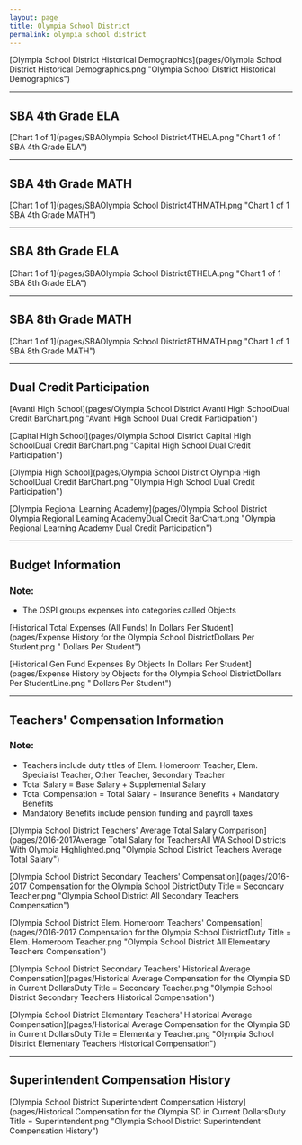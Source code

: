 ```yaml
---
layout: page
title: Olympia School District
permalink: olympia school district
---
```



[Olympia School District Historical Demographics](pages/Olympia School District Historical Demographics.png "Olympia School District Historical Demographics")

___

## SBA 4th Grade ELA

[Chart 1 of 1](pages/SBAOlympia School District4THELA.png "Chart 1 of 1 SBA 4th Grade ELA")


___

## SBA 4th Grade MATH

[Chart 1 of 1](pages/SBAOlympia School District4THMATH.png "Chart 1 of 1 SBA 4th Grade MATH")


___

## SBA 8th Grade ELA

[Chart 1 of 1](pages/SBAOlympia School District8THELA.png "Chart 1 of 1 SBA 8th Grade ELA")


___

## SBA 8th Grade MATH

[Chart 1 of 1](pages/SBAOlympia School District8THMATH.png "Chart 1 of 1 SBA 8th Grade MATH")


___

## Dual Credit Participation

[Avanti High School](pages/Olympia School District Avanti High SchoolDual Credit BarChart.png "Avanti High School Dual Credit Participation")

[Capital High School](pages/Olympia School District Capital High SchoolDual Credit BarChart.png "Capital High School Dual Credit Participation")

[Olympia High School](pages/Olympia School District Olympia High SchoolDual Credit BarChart.png "Olympia High School Dual Credit Participation")

[Olympia Regional Learning Academy](pages/Olympia School District Olympia Regional Learning AcademyDual Credit BarChart.png "Olympia Regional Learning Academy Dual Credit Participation")


___

## Budget Information
### Note:
- The OSPI groups expenses into categories called Objects

[Historical Total Expenses (All Funds) In Dollars Per Student](pages/Expense History for the Olympia School DistrictDollars Per Student.png " Dollars Per Student")

[Historical Gen Fund Expenses By Objects In Dollars Per Student](pages/Expense History by Objects for the Olympia School DistrictDollars Per StudentLine.png " Dollars Per Student")


___

## Teachers' Compensation Information
### Note:
- Teachers include duty titles of Elem. Homeroom Teacher, Elem. Specialist Teacher, Other Teacher, Secondary Teacher
- Total Salary = Base Salary + Supplemental Salary
- Total Compensation = Total Salary + Insurance Benefits + Mandatory Benefits
- Mandatory Benefits include pension funding and payroll taxes

[Olympia School District Teachers' Average Total Salary Comparison](pages/2016-2017Average Total Salary for TeachersAll WA School Districts With Olympia Highlighted.png "Olympia School District Teachers Average Total Salary")

[Olympia School District Secondary Teachers' Compensation](pages/2016-2017 Compensation for the Olympia School DistrictDuty Title = Secondary Teacher.png "Olympia School District All Secondary Teachers Compensation")

[Olympia School District Elem. Homeroom Teachers' Compensation](pages/2016-2017 Compensation for the Olympia School DistrictDuty Title = Elem. Homeroom Teacher.png "Olympia School District All Elementary Teachers Compensation")

[Olympia School District Secondary Teachers' Historical Average Compensation](pages/Historical Average Compensation for the Olympia SD in Current DollarsDuty Title = Secondary Teacher.png "Olympia School District Secondary Teachers Historical Compensation")

[Olympia School District Elementary Teachers' Historical Average Compensation](pages/Historical Average Compensation for the Olympia SD in Current DollarsDuty Title = Elementary Teacher.png "Olympia School District Elementary Teachers Historical Compensation")


___

## Superintendent Compensation History

[Olympia School District Superintendent Compensation History](pages/Historical Compensation for the Olympia SD in Current DollarsDuty Title = Superintendent.png "Olympia School District Superintendent Compensation History")

